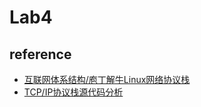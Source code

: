 # Lab4

## reference

+ [互联网体系结构/庖丁解牛Linux网络协议栈](https://github.com/mengning/net)
+ [TCP/IP协议栈源代码分析](https://blog.csdn.net/weixin_45847356/article/details/135323729)